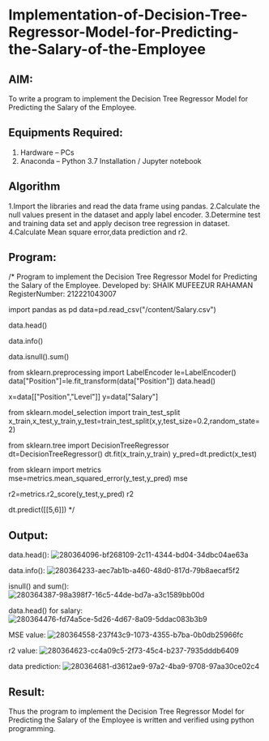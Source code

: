 # Implementation-of-Decision-Tree-Regressor-Model-for-Predicting-the-Salary-of-the-Employee

## AIM:
To write a program to implement the Decision Tree Regressor Model for Predicting the Salary of the Employee.

## Equipments Required:
1. Hardware – PCs
2. Anaconda – Python 3.7 Installation / Jupyter notebook

## Algorithm
1.Import the libraries and read the data frame using pandas.
2.Calculate the null values present in the dataset and apply label encoder.
3.Determine test and training data set and apply decison tree regression in dataset.
4.Calculate Mean square error,data prediction and r2.

## Program:
/*
Program to implement the Decision Tree Regressor Model for Predicting the Salary of the Employee.
Developed by: SHAIK MUFEEZUR RAHAMAN
RegisterNumber:  212221043007

import pandas as pd
data=pd.read_csv("/content/Salary.csv")

data.head()

data.info()

data.isnull().sum()

from sklearn.preprocessing import LabelEncoder
le=LabelEncoder()
data["Position"]=le.fit_transform(data["Position"])
data.head()

x=data[["Position","Level"]]
y=data["Salary"]

from sklearn.model_selection import train_test_split
x_train,x_test,y_train,y_test=train_test_split(x,y,test_size=0.2,random_state=2)


from sklearn.tree import DecisionTreeRegressor
dt=DecisionTreeRegressor()
dt.fit(x_train,y_train)
y_pred=dt.predict(x_test)

from sklearn import metrics
mse=metrics.mean_squared_error(y_test,y_pred)
mse

r2=metrics.r2_score(y_test,y_pred)
r2

dt.predict([[5,6]])
*/

## Output:
data.head():
![280364096-bf268109-2c11-4344-bd04-34dbc04ae63a](https://github.com/githubmufeez45/Implementation-of-Decision-Tree-Regressor-Model-for-Predicting-the-Salary-of-the-Employee/assets/134826568/4da9edd4-5eaf-4e7c-a928-006c6ed140f6)

data.info():
![280364233-aec7ab1b-a460-48d0-817d-79b8aecaf5f2](https://github.com/githubmufeez45/Implementation-of-Decision-Tree-Regressor-Model-for-Predicting-the-Salary-of-the-Employee/assets/134826568/0d80b166-7017-46a4-a88b-b2681a30b399)

isnull() and sum():
![280364387-98a398f7-16c5-44de-bd7a-a3c1589bb00d](https://github.com/githubmufeez45/Implementation-of-Decision-Tree-Regressor-Model-for-Predicting-the-Salary-of-the-Employee/assets/134826568/62adc884-449b-4bad-b8da-c96a6d189417)

data.head() for salary:
![280364476-fd74a5ce-5d26-4d67-8a09-5ddac083b3b9](https://github.com/githubmufeez45/Implementation-of-Decision-Tree-Regressor-Model-for-Predicting-the-Salary-of-the-Employee/assets/134826568/98477e6f-5477-4ab3-845a-63c78e5468ee)

MSE value:
![280364558-237f43c9-1073-4355-b7ba-0b0db25966fc](https://github.com/githubmufeez45/Implementation-of-Decision-Tree-Regressor-Model-for-Predicting-the-Salary-of-the-Employee/assets/134826568/d93bba2a-0034-4015-b19a-2984ea99ed4a)

r2 value:
![280364623-cc4a09c5-2f73-45c4-b237-7935dddb6409](https://github.com/githubmufeez45/Implementation-of-Decision-Tree-Regressor-Model-for-Predicting-the-Salary-of-the-Employee/assets/134826568/0b398b28-97c5-4336-96ce-a7835b574ed0)

data prediction:
![280364681-d3612ae9-97a2-4ba9-9708-97aa30ce02c4](https://github.com/githubmufeez45/Implementation-of-Decision-Tree-Regressor-Model-for-Predicting-the-Salary-of-the-Employee/assets/134826568/1a6de12d-cfef-48c4-a279-abe580e324ba)

## Result:
Thus the program to implement the Decision Tree Regressor Model for Predicting the Salary of the Employee is written and verified using python programming.
